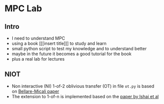 # MPC Lab

## Intro

* I need to understand MPC
* using a book [[[insert title]]] to study and learn
* small python script to test my knowledge and to understand better
* maybe in the future it becomes a good tutorial for the book
* plus a real lab for lectures

## NIOT

* Non interactive (NI) 1-of-2  oblivious transfer (OT) in file `ot.py` is based on [Bellare-Micali paper](./papers/bellare89-ot.pdf)
* The extension to 1-of-n is implemented based on the [paper by Ishai et al](./papers/ishai03-extending-OT.pdf)
